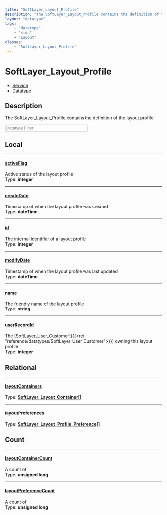 ```yaml
---
title: "SoftLayer_Layout_Profile"
description: "The SoftLayer_Layout_Profile contains the definition of the layout profile"
layout: "datatype"
tags:
    - "datatype"
    - "sldn"
    - "Layout"
classes:
    - "SoftLayer_Layout_Profile"
---
```


# SoftLayer_Layout_Profile
<div id='service-datatype'>
    <ul id='sldn-reference-tabs'>
    <li id='service'> <a href='/reference/services/SoftLayer_Layout_Profile' >Service</a></li>    <li id='datatype'> <a href='/reference/datatypes/SoftLayer_Layout_Profile' >Datatype</a></li>
    </ul>
</div>

## Description 
The SoftLayer_Layout_Profile contains the definition of the layout profile 





<!-- Filer BEGIN -->
<div class="view-filters">
        <div class="clearfix">
            <div class="search-input-box">
                <input placeholder="Datatype Filter" onkeyup="titleSearch(inputId='prop-input', divId='properties', elementClass='prop-row')" 
                    type="text" id="prop-input" value="" size="30" maxlength="128" class="form-text">
            </div>
        </div>
</div>
<!-- Filer END -->

<div id="properties" class="content">
<div id="localProperties" class="prop-content" >

## Local
<div class="prop-row">

-----
[activeFlag]: #activeflag
#### [activeFlag]
Active status of the layout profile  
<span class="type-label">Type: </span>**integer**


</div>
<div class="prop-row">

-----
[createDate]: #createdate
#### [createDate]
Timestamp of when the layout profile was created  
<span class="type-label">Type: </span>**dateTime**


</div>
<div class="prop-row">

-----
[id]: #id
#### [id]
The internal identifier of a layout profile  
<span class="type-label">Type: </span>**integer**


</div>
<div class="prop-row">

-----
[modifyDate]: #modifydate
#### [modifyDate]
Timestamp of when the layout profile was last updated  
<span class="type-label">Type: </span>**dateTime**


</div>
<div class="prop-row">

-----
[name]: #name
#### [name]
The friendly name of the layout profile  
<span class="type-label">Type: </span>**string**


</div>
<div class="prop-row">

-----
[userRecordId]: #userrecordid
#### [userRecordId]
The [SoftLayer_User_Customer]({{<ref "reference/datatypes/SoftLayer_User_Customer">}}) owning this layout profile  
<span class="type-label">Type: </span>**integer**


</div>
</div>
<!-- LOCAL PROPERTY END -->

<div id="relationalProperties"  class="prop-content" >

## Relational
<div class="prop-row">

-----
[layoutContainers]: #layoutcontainers
#### [layoutContainers]
  
<span class="type-label">Type: </span>**<a href='/reference/datatypes/SoftLayer_Layout_Container'>SoftLayer_Layout_Container[] </a>**


</div>
<div class="prop-row">

-----
[layoutPreferences]: #layoutpreferences
#### [layoutPreferences]
  
<span class="type-label">Type: </span>**<a href='/reference/datatypes/SoftLayer_Layout_Profile_Preference'>SoftLayer_Layout_Profile_Preference[] </a>**


</div>

## Count
<div class="prop-row">

-----
[layoutContainerCount]: #layoutcontainercount
#### [layoutContainerCount]
A count of    
<span class="type-label">Type: </span>**unsigned long**


</div>
<div class="prop-row">

-----
[layoutPreferenceCount]: #layoutpreferencecount
#### [layoutPreferenceCount]
A count of    
<span class="type-label">Type: </span>**unsigned long**


</div>
</div>


